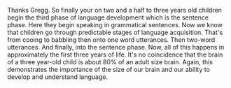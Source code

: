 Thanks Gregg. So finally your on two and a half to three years old children
begin the third phase of language development which is the sentence phase. Here
they begin speaking in grammatical sentences. Now we know that children go
through predictable stages of language acquisition. That's from cooing to
babbling then onto one word utterances. Then two-word utterances. And finally,
into the sentence phase. Now, all of this happens in approximately the first
three years of life. It's no coincidence that the brain of a three year-old
child is about 80% of an adult size brain. Again, this demonstrates the
importance of the size of our brain and our ability to develop and understand
language.
